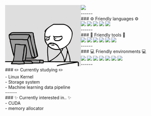 
<div>
   <img align="left" src=meme.gif/>
   <a href="https://github.com/anuraghazra/github-readme-stats">
     <img src="https://github-readme-stats.vercel.app/api?username=JS-Choi513&show_icons-true&theme=tokyonight&hide_border=false" />
   </a>
</div>
------<br/>  
### ⚙️ Friendly languages ⚙️
<div align="left">
   <img src="https://img.shields.io/badge/-c++-00599C?style=flat-square&logo=c%2B%2B&logoColor=white"/> 
   <img src="https://img.shields.io/badge/-c-00599C?style=flat-square&logo=c&logoColor=white"/> 
   <img src="https://img.shields.io/badge/Python-3776AB?style=flat-square&logo=python&logoColor=white"/>   
   <img src="https://img.shields.io/badge/Java-007396?style=flat-square&logo=java&logoColor=white"/>
   <img src="https://img.shields.io/badge/Shell-FFD500?style=flat-square&logo=java&logoColor=white"/>
</div>
------<br/>
### 🧰 Friendly tools 🧰
<div align="left">
   <a href="https://www.tensorflow.org"><img src="https://img.shields.io/badge/TensorFlow-FF6F00?style=flat-square&logo=tensorflow&logoColor=white"/></a>   
   <img src="https://img.shields.io/badge/Pandas-150458?style=flat-square&logo=pandas&logoColor=white"/>
   <img src="https://img.shields.io/badge/Numpy-013243?style=flat-square&logo=numpy&logoColor=white"/>
   <img src="https://img.shields.io/badge/docker-2496ED?style=flat-square&logo=docker&logoColor=white"/>
   <img src="https://img.shields.io/badge/Flask-000000?style=flat-square&logo=flask&logoColor=white"/>
   <img src="https://img.shields.io/badge/Qt-41CD52?style=flat-square&logo=qt&logoColor=white"/>
</div>
------<br/>
### 💻 Friendly environments 💻
<div align="left">
   <a href="https://mirror.kakao.com/ubuntu-releases/"><img src="https://img.shields.io/badge/Ubuntu-E95420?style=flat-square&logo=ubuntu&logoColor=white"/></a>   
   <img src="https://img.shields.io/badge/Mac OS-000000?style=flat-square&logo=macos&logoColor=white"/>
   <img src="https://img.shields.io/badge/VirtualBox-183A61?style=flat-square&logo=virtualbox&logoColor=white"/>
   <img src="https://img.shields.io/badge/Visual studio Code-007ACC?style=flat-square&logo=visualstudiocode&logoColor=white"/>
   <img src="https://img.shields.io/badge/Vim-019733?style=flat-square&logo=vim&logoColor=white"/>
   <img src="https://img.shields.io/badge/Google Colab-F9AB00?style=flat-square&logo=googlecolab&logoColor=white"/>
   <img src="https://img.shields.io/badge/Kaggle-20BEFF?style=flat-square&logo=kaggle&logoColor=white"/>
</div>
------<br/>
### ✏️ Currently studying ✏️
<div align="left">
   - Linux Kernel<br/>
   - Storage system<br/> 
   - Machine learning data pipeline<br/>
</div>
------<br/>
### ✨ Currently interested in.. ✨
<div align="left">
   - CUDA<br/>
   - memory allocator<br/> 
</div>
